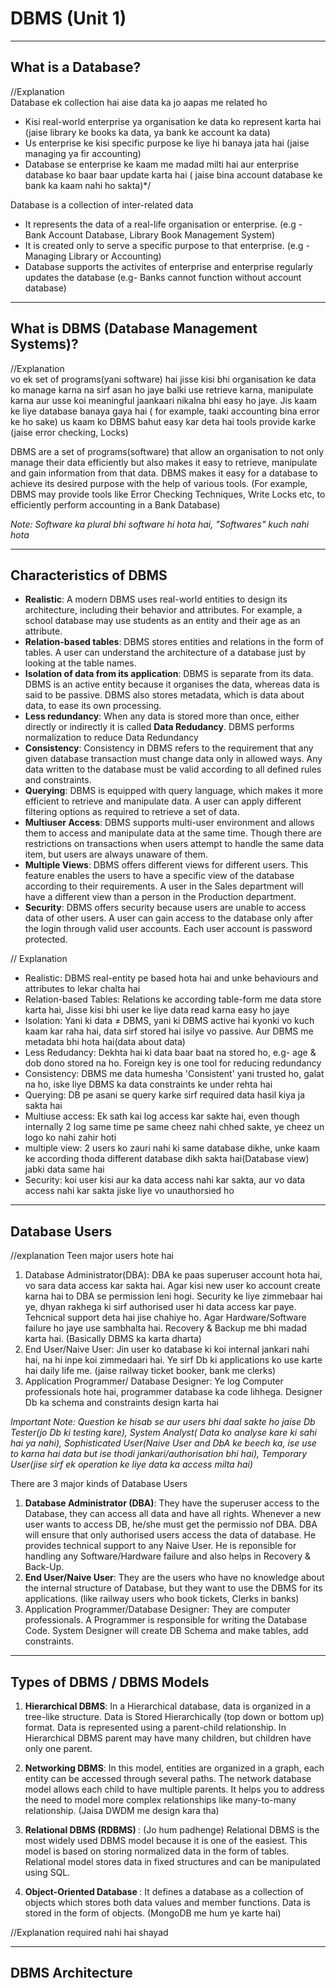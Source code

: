 # DBMS (Unit 1)
_____________________

What is a Database?
-------------------

//Explanation <br/>
Database ek collection hai aise data ka jo aapas me related ho
- Kisi real-world enterprise ya organisation ke data ko represent karta hai (jaise library ke books ka data, ya bank ke account ka data)
- Us enterprise ke kisi specific purpose ke liye hi banaya jata hai (jaise managing ya fir accounting)
- Database se enterprise ke kaam me madad milti hai aur enterprise database ko baar baar update karta hai ( jaise bina account database ke bank ka kaam nahi ho sakta)*/

Database is a collection of inter-related data
- It represents the data of a real-life organisation or enterprise. (e.g - Bank Account Database, Library Book Management System)
- It is created only to serve a specific purpose to that enterprise. (e.g - Managing Library or Accounting)
- Database supports the activites of enterprise and enterprise regularly updates the database (e.g- Banks cannot function without account database)

_____________________

What is DBMS (Database Management Systems)?
---------------------------------------

//Explanation <br/>
vo ek set of programs(yani software) hai jisse kisi bhi organisation ke data ko manage karna na sirf asan ho jaye balki use retrieve karna, manipulate karna aur usse koi meaningful jaankaari nikalna bhi easy ho jaye. Jis kaam ke liye database banaya gaya hai ( for example, taaki accounting bina error ke ho sake) us kaam ko DBMS bahut easy kar deta hai tools provide karke (jaise error checking, Locks)

DBMS are a set of programs(software) that allow an organisation to not only manage their data efficiently but also makes it easy to retrieve, manipulate and gain information from that data. DBMS makes it easy for a database to achieve its desired purpose with the help of various tools. (For example, DBMS may provide tools like Error Checking Techniques, Write Locks etc, to efficiently perform accounting in a Bank Database)

_Note: Software ka plural bhi software hi hota hai, "Softwares" kuch nahi hota_

____________________

Characteristics of DBMS
----------------------

- <b>Realistic</b>: A modern DBMS uses real-world entities to design its architecture, including their behavior and attributes. For example, a school database may use students as an entity and their age as an attribute.
- <b>Relation-based tables</b>: DBMS stores entities and relations in the form of tables. A user can understand the architecture of a database just by looking at the table names.
- <b>Isolation of data from its application</b>: DBMS is separate from its data. DBMS is an active entity because it organises the data, whereas data is said to be passive. DBMS also stores metadata, which is data about data, to ease its own processing.
- <b>Less redundancy</b>: When any data is stored more than once, either directly or indirectly it is called <b>Data Redudancy</b>. DBMS performs normalization to reduce Data Redundancy   
- <b>Consistency</b>: Consistency in DBMS refers to the requirement that any given database transaction must change data only in allowed ways. Any data written to the database must be valid according to all defined rules and constraints.
- <b>Querying</b>: DBMS is equipped with query language, which makes it more efficient to retrieve and manipulate data. A user can apply different filtering options as required to retrieve a set of data. 
- <b>Multiuser Access</b>: DBMS supports multi-user environment and allows them to access and manipulate data at the same time. Though there are restrictions on transactions when users attempt to handle the same data item, but users are always unaware of them.
- <b>Multiple Views</b>: DBMS offers different views for different users. This feature enables the users to have a specific view of the database according to their requirements. A user in the Sales department will have a different view than a person in the Production department. 
- <b>Security</b>: DBMS offers security because users are unable to access data of other users. A user can gain access to the database only after the login through valid user accounts. Each user account is password protected.

// Explanation
- Realistic: DBMS real-entity pe based hota hai and unke behaviours and attributes to lekar chalta hai
- Relation-based Tables: Relations ke according table-form me data store karta hai, Jisse kisi bhi user ke liye data read karna easy ho jaye
- Isolation: Yani ki data &#8800; DBMS, yani ki DBMS active hai kyonki vo kuch kaam kar raha hai, data sirf stored hai isilye vo passive. Aur DBMS me metadata bhi hota hai(data about data)
- Less Redudancy: Dekhta hai ki data baar baat na stored ho, e.g- age & dob dono stored na ho. Foreign key is one tool for reducing redundancy
- Consistency: DBMS me data humesha 'Consistent' yani trusted ho, galat na ho, iske liye DBMS ka data constraints ke under rehta hai
- Querying: DB pe asani se query karke sirf required data hasil kiya ja sakta hai
- Multiuse access: Ek sath kai log access kar sakte hai, even though internally 2 log same time pe same cheez nahi chhed sakte, ye cheez un logo ko nahi zahir hoti
- multiple view: 2 users ko zauri nahi ki same database dikhe, unke kaam ke according thoda different database dikh sakta hai(Database view) jabki data same hai
- Security: koi user kisi aur ka data access nahi kar sakta, aur vo data access nahi kar sakta jiske liye vo unauthorsied ho

________________________

Database Users
--------------

//explanation
Teen major users hote hai
1. Database Administrator(DBA): DBA ke paas superuser account hota hai, vo sara data access kar sakta hai. Agar kisi new user ko account create karna hai to DBA se permission leni hogi. Security ke liye zimmebaar hai ye, dhyan rakhega ki sirf authorised user hi data access kar paye. Tehcnical support deta hai jise chahiye ho. Agar Hardware/Software failure ho jaye use sambhalta hai. Recovery & Backup me bhi madad karta hai. (Basically DBMS ka karta dharta)
2. End User/Naive User: Jin user ko database ki koi internal jankari nahi hai, na hi inpe koi zimmedaari hai. Ye sirf Db ki applications ko use karte hai daily life me. (jaise railway ticket booker, bank me clerks)
3. Application Programmer/ Database Designer: Ye log Computer professionals hote hai, programmer database ka code lihhega. Designer Db ka schema and constraints design karta hai

_Important Note: Question ke hisab se aur users bhi daal sakte ho jaise Db Tester(jo Db ki testing kare), System Analyst( Data ko analyse kare ki sahi hai ya nahi), Sophisticated User(Naive User and DbA ke beech ka, ise use to karna hai data but ise thodi jankari/authorisation bhi hai), Temporary User(jise sirf ek operation ke liye data ka access milta hai)_ 


There are 3 major kinds of Database Users
1. <b>Database Administrator (DBA)</b>: They have the superuser access to the Database, they can access all data and have all rights. Whenever a new user wants to access DB, he/she must get the permissio nof DBA. DBA will ensure that only authorised users access the data of database. He provides technical support to any Naive User. He is reponsible for handling any Software/Hardware failure and also helps in Recovery & Back-Up. 
2. <b>End User/Naive User</b>: They are the users who have no knowledge about the internal structure of Database, but they want to use the DBMS for its applications. (like railway users who book tickets, Clerks in banks)
3. Application Programmer/Database Designer: They are computer professionals. A Programmer is responsible for writing the Database Code. System Designer will create DB Schema and make tables, add constraints.

_____________________

Types of DBMS / DBMS Models
---------------------------

1. <b>Hierarchical DBMS</b>: In a Hierarchical database, data is organized in a tree-like structure. Data is Stored Hierarchically (top down or bottom up) format. Data is represented using a parent-child relationship. In Hierarchical DBMS parent may have many children, but children have only one parent.

2. <b>Networking DBMS</b>: In this model, entities are organized in a graph, each entity can be accessed through several paths. The network database model allows each child to have multiple parents. It helps you to address the need to model more complex relationships like many-to-many relationship. (Jaisa DWDM me design kara tha)

3. <b>Relational DBMS (RDBMS) </b>: (Jo hum padhenge) Relational DBMS is the most widely used DBMS model because it is one of the easiest. This model is based on storing normalized data in the form of tables. Relational model stores data in fixed structures and can be manipulated using SQL.

4. <b> Object-Oriented Database </b>:  It defines a database as a collection of objects which stores both data values and member functions. Data is stored in the form of objects. (MongoDB me hum ye karte hai)

//Explanation required nahi hai shayad

_____________________

DBMS Architecture 
-----------------



